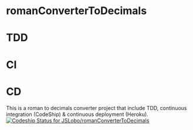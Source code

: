 # romanConverterToDecimals
# TDD
# CI
# CD
This is a roman to decimals converter project that include TDD, continuous integration (CodeShip) &amp; continuous deployment (Heroku).
[ ![Codeship Status for JSLobo/romanConverterToDecimals](https://app.codeship.com/projects/2423e6f0-49e3-0136-d5ee-4ee866069f28/status?branch=master)](https://app.codeship.com/projects/292538)
